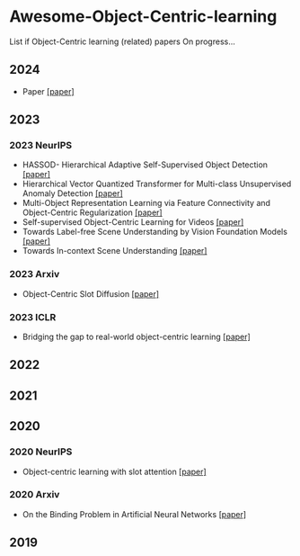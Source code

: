 # Awesome-Object-Centric-learning
List if Object-Centric learning (related) papers 
On progress...

## 2024
- Paper [[paper]]()

  
## 2023
### 2023 NeurIPS
- HASSOD- Hierarchical Adaptive Self-Supervised Object Detection [[paper]](https://proceedings.neurips.cc/paper_files/paper/2023/hash/b9ecf4d84999a61783c360c3782e801e-Abstract-Conference.html)
- Hierarchical Vector Quantized Transformer for Multi-class Unsupervised Anomaly Detection [[paper]](https://proceedings.neurips.cc/paper_files/paper/2023/hash/1abc87c67cc400a67b869358e627fe37-Abstract-Conference.html)
- Multi-Object Representation Learning via Feature Connectivity and Object-Centric Regularization [[paper]](https://proceedings.neurips.cc/paper_files/paper/2023/hash/bcef27c5825d1ed8757290f237b2d851-Abstract-Conference.html)
- Self-supervised Object-Centric Learning for Videos [[paper]](https://proceedings.neurips.cc/paper_files/paper/2023/hash/67b0e7c7c2a5780aeefe3b79caac106e-Abstract-Conference.html)
- Towards Label-free Scene Understanding by Vision Foundation Models [[paper]](https://proceedings.neurips.cc/paper_files/paper/2023/hash/ef6c94e9cf4d169298479ee2e230ee13-Abstract-Conference.html)
- Towards In-context Scene Understanding [[paper]](https://proceedings.neurips.cc/paper_files/paper/2023/hash/c94a632545000531f0b47000e9caa5b6-Abstract-Conference.html)
  
### 2023 Arxiv
- Object-Centric Slot Diffusion [[paper]](https://arxiv.org/abs/2303.10834)
  
### 2023 ICLR
- Bridging the gap to real-world object-centric learning [[paper]](https://arxiv.org/abs/2209.14860)
  

## 2022


## 2021


## 2020
### 2020 NeurIPS
- Object-centric learning with slot attention [[paper]](https://proceedings.neurips.cc/paper/2020/hash/8511df98c02ab60aea1b2356c013bc0f-Abstract.html)
### 2020 Arxiv
- On the Binding Problem in Artificial Neural Networks [[paper]](https://arxiv.org/abs/2012.05208)
  

## 2019

